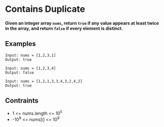 # Contains Duplicate

#### Given an integer array `nums`, return `true` if any value appears **at least twice** in the array, and return `false` if every element is distinct.

## Examples
```
Input: nums = [1,2,3,1]
Output: true
```
```
Input: nums = [1,2,3,4]
Output: false
```
````
Input: nums = [1,1,1,3,3,4,3,2,4,2]
Output: true
````

## Contraints
* 1 <= nums.length <= 10<sup>5</sup>
* -10<sup>9</sup> <= nums[i] <= 10<sup>9</sup>
